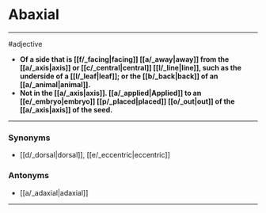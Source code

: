 # Abaxial
---
#adjective
- **Of a side that is [[f/_facing|facing]] [[a/_away|away]] from the [[a/_axis|axis]] or [[c/_central|central]] [[l/_line|line]], such as the underside of a [[l/_leaf|leaf]]; or the [[b/_back|back]] of an [[a/_animal|animal]].**
- **Not in the [[a/_axis|axis]]. [[a/_applied|Applied]] to an [[e/_embryo|embryo]] [[p/_placed|placed]] [[o/_out|out]] of the [[a/_axis|axis]] of the seed.**
---
### Synonyms
- [[d/_dorsal|dorsal]], [[e/_eccentric|eccentric]]
### Antonyms
- [[a/_adaxial|adaxial]]
---
